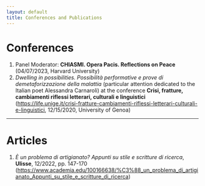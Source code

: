```yaml
---
layout: default
title: Conferences and Publications
---
```

# Conferences
1. Panel Moderator: **CHIASMI. Opera Pacis. Reflections on Peace** (04/07/2023, Harvard University)
2. *Dwelling in possibilities. Possibilità performative e prove di demetaforizzazione della malattia* (particular attention dedicated to the Italian poet Alessandra Carnaroli) at the conference **Crisi, fratture, cambiamenti riflessi letterari, culturali e linguistici** (https://life.unige.it/crisi-fratture-cambiamenti-riflessi-letterari-culturali-e-linguistici, 12/15/2020, University of Genoa)
---
# Articles
1. *È un problema di artigianato? Appunti su stile e scritture di ricerca*, **Ulisse**, 12/2022, pp. 147-170 (https://www.academia.edu/100166638/%C3%88_un_problema_di_artigianato_Appunti_su_stile_e_scritture_di_ricerca)
